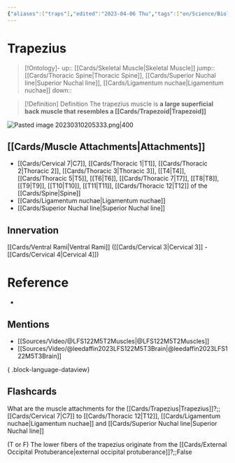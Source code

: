 ```yaml
---
{"aliases":["traps"],"edited":"2023-04-06 Thu","tags":["on/Science/Biology/Anatomy","Uni/OMT1"],"date created":"2023-03-10 Fri","dg-publish":true,"permalink":"/cards/trapezius/","dgPassFrontmatter":true}
---
```


# Trapezius

> [!Ontology]-
> up:: [[Cards/Skeletal Muscle\|Skeletal Muscle]]
> jump:: [[Cards/Thoracic Spine\|Thoracic Spine]], [[Cards/Superior Nuchal line\|Superior Nuchal line]], [[Cards/Ligamentum nuchae\|Ligamentum nuchae]]
> down:: 

> [!Definition] Definition
> The trapezius muscle is **a large superficial back muscle that resembles a [[Cards/Trapezoid\|Trapezoid]]**

![Pasted image 20230310205333.png|400](/img/user/Extras/Images/Pasted%20image%2020230310205333.png)

## [[Cards/Muscle Attachments\|Attachments]]

- [[Cards/Cervical 7\|C7]], [[Cards/Thoracic 1\|T1]], [[Cards/Thoracic 2\|Thoracic 2]], [[Cards/Thoracic 3\|Thoracic 3]], [[T4\|T4]], [[Cards/Thoracic 5\|T5]], [[T6\|T6]], [[Cards/Thoracic 7\|T7]], [[T8\|T8]], [[T9\|T9]], [[T10\|T10]], [[T11\|T11]], [[Cards/Thoracic 12\|T12]] of the [[Cards/Spine\|Spine]]
- [[Cards/Ligamentum nuchae\|Ligamentum nuchae]]
- [[Cards/Superior Nuchal line\|Superior Nuchal line]]

## Innervation

[[Cards/Ventral Rami\|Ventral Rami]] ([[Cards/Cervical 3\|Cervical 3]] - [[Cards/Cervical 4\|Cervical 4]])

# Reference

- 

## Mentions

- [[Sources/Video/@LFS122M5T2Muscles\|@LFS122M5T2Muscles]]
- [[Sources/Video/@leedaffin2023LFS122M5T3Brain\|@leedaffin2023LFS122M5T3Brain]]

{ .block-language-dataview}

## Flashcards

What are the muscle attachments for the [[Cards/Trapezius\|Trapezius]]?;;[[Cards/Cervical 7\|C7]] to [[Cards/Thoracic 12\|T12]], [[Cards/Ligamentum nuchae\|Ligamentum nuchae]] and [[Cards/Superior Nuchal line\|Superior Nuchal line]]
<!--SR:!2023-10-01,89,230-->

(T or F) The lower fibers of the trapezius originate from the [[Cards/External Occipital Protuberance\|external occipital protuberance]]?;;False